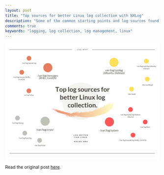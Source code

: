 ```yaml
---
layout: post
title: "Top sources for better Linux log collection with NXLog"
description: "Some of the common starting points and log sources found on the various flavors of this distribution. "
comments: true
keywords: "logging, log collection, log management, linux"
---
```


![Photo](/assets/images/linuxlogsources.png)

Read the original post [here](https://medium.com/@hannahsuarez/top-sources-for-better-linux-log-collection-with-nxlog-d465b7d4d361
).
